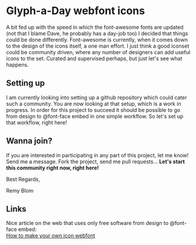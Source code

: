 Glyph-a-Day webfont icons
=========================

A bit fed up with the speed in which the font-awesome fonts are updated (not that I blame Dave, he probably has a day-job too) I decided that things could be done differently. Font-awesome is currently, when it comes down to the design of the icons itself, a one man effort. I just think a good iconset could be community driven, where any number of designers can add useful icons to the set. Curated and supervised perhaps, but just let's see what happens.

Setting up
----------
I am currently looking into setting up a github repository which could cater such a community. You are now looking at that setup, which is a work in progress. In order for this project to succeed it should be possible to go from design to @font-face embed in one simple workflow. So let's set up that workflow, right here!

Wanna join?
-----------
If you are interested in participating in any part of this project, let me know! Send me a message. Fork the project, send me pull requests... **Let's start this community right now, right here!**

Best Regards,

Remy Blom

Links
-----
Nice article on the web that uses only free software from design to @font-face embed:  
[How to make your own icon webfont](http://www.webdesignerdepot.com/2012/01/how-to-make-your-own-icon-webfont/)

